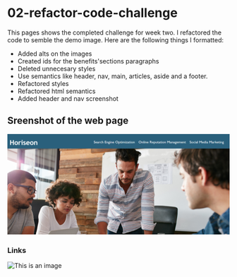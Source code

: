 # 02-refactor-code-challenge

This pages shows the completed challenge for week two. I refactored the code to semble the demo image. Here are the following things I formatted:

- Added alts on the images
- Created ids for the benefits'sections paragraphs
- Deleted unnecesary styles
- Use semantics like header, nav, main, articles, aside and a footer.
- Refactored styles
- Refactored html semantics
- Added header and nav screenshot



## Sreenshot of the web page ##
![This is an image](./assets/images/headerscreenshot.jpg)






### Links ###
![This is an image](https://myoctocat.com/assets/images/base-octocat.svg)

